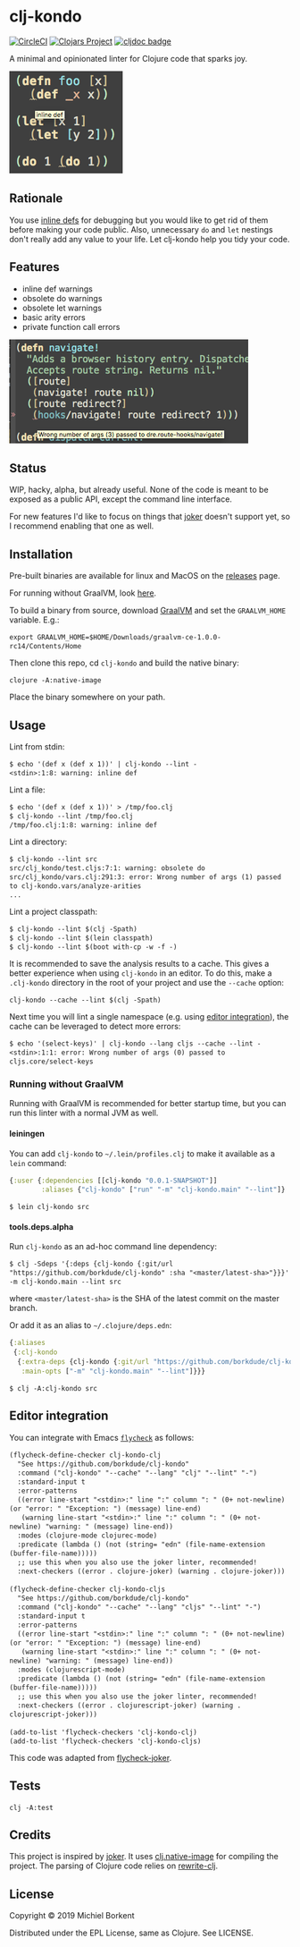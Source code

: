 # clj-kondo
[![CircleCI](https://circleci.com/gh/borkdude/clj-kondo/tree/master.svg?style=svg)](https://circleci.com/gh/borkdude/clj-kondo/tree/master)
[![Clojars Project](https://img.shields.io/clojars/v/clj-kondo.svg)](https://clojars.org/clj-kondo)
[![cljdoc badge](https://cljdoc.org/badge/clj-kondo/clj-kondo)](https://cljdoc.org/d/clj-kondo/clj-kondo/CURRENT)

A minimal and opinionated linter for Clojure code that sparks joy.

<img src="screenshots/demo.png">

## Rationale

You use [inline
defs](https://blog.michielborkent.nl/2017/05/25/inline-def-debugging/) for
debugging but you would like to get rid of them before making your code
public. Also, unnecessary `do` and `let` nestings don't really add any value to
your life. Let clj-kondo help you tidy your code.

## Features

* inline def warnings
* obsolete do warnings
* obsolete let warnings
* basic arity errors
* private function call errors

<img src="screenshots/wrong-arity.png">


## Status

WIP, hacky, alpha, but already useful. None of the code is meant to be exposed as a public API,
except the command line interface.

For new features I'd like to focus on things that
[joker](https://github.com/candid82/joker) doesn't support yet, so I recommend
enabling that one as well.

## Installation

Pre-built binaries are available for linux and MacOS on the [releases](https://github.com/borkdude/clj-kondo/releases) page.

For running without GraalVM, look [here](#running-without-graalvm).

To build a binary from source, download [GraalVM](https://github.com/oracle/graal/releases) and set the
`GRAALVM_HOME` variable. E.g.:

    export GRAALVM_HOME=$HOME/Downloads/graalvm-ce-1.0.0-rc14/Contents/Home

Then clone this repo, cd `clj-kondo` and build the native binary:

    clojure -A:native-image

Place the binary somewhere on your path.

## Usage

Lint from stdin:

``` shellsession
$ echo '(def x (def x 1))' | clj-kondo --lint -
<stdin>:1:8: warning: inline def
```

Lint a file:

``` shellsession
$ echo '(def x (def x 1))' > /tmp/foo.clj
$ clj-kondo --lint /tmp/foo.clj
/tmp/foo.clj:1:8: warning: inline def
```

Lint a directory:

``` shellsession
$ clj-kondo --lint src
src/clj_kondo/test.cljs:7:1: warning: obsolete do
src/clj_kondo/vars.clj:291:3: error: Wrong number of args (1) passed to clj-kondo.vars/analyze-arities
...
```

Lint a project classpath:

``` shellsession
$ clj-kondo --lint $(clj -Spath)
$ clj-kondo --lint $(lein classpath)
$ clj-kondo --lint $(boot with-cp -w -f -)
```

It is recommended to save the analysis results to a cache. This gives a better
experience when using `clj-kondo` in an editor. To do this, make a `.clj-kondo`
directory in the root of your project and use the `--cache` option:

    clj-kondo --cache --lint $(clj -Spath)

Next time you will lint a single namespace (e.g. using [editor
integration](#editor-integration)), the cache can be leveraged to detect more
errors:

``` shellsession
$ echo '(select-keys)' | clj-kondo --lang cljs --cache --lint -
<stdin>:1:1: error: Wrong number of args (0) passed to cljs.core/select-keys
```

### Running without GraalVM

Running with GraalVM is recommended for better startup time, but you can run this linter with a normal JVM as well.

#### leiningen

You can add `clj-kondo` to `~/.lein/profiles.clj` to make it available as a `lein` command:

``` clojure
{:user {:dependencies [[clj-kondo "0.0.1-SNAPSHOT"]]
        :aliases {"clj-kondo" ["run" "-m" "clj-kondo.main" "--lint"]}
```

``` shellsession
$ lein clj-kondo src
```

#### tools.deps.alpha

Run `clj-kondo` as an ad-hoc command line dependency:

``` shellsession
$ clj -Sdeps '{:deps {clj-kondo {:git/url "https://github.com/borkdude/clj-kondo" :sha "<master/latest-sha>"}}}' -m clj-kondo.main --lint src
```

where `<master/latest-sha>` is the SHA of the latest commit on the master
branch.

Or add it as an alias to `~/.clojure/deps.edn`:

``` clojure
{:aliases
 {:clj-kondo
  {:extra-deps {clj-kondo {:git/url "https://github.com/borkdude/clj-kondo" :sha "<master/latest-sha>"}}
   :main-opts ["-m" "clj-kondo.main" "--lint"]}}}
```

``` shellsession
$ clj -A:clj-kondo src
```

## Editor integration

You can integrate with Emacs [`flycheck`](https://www.flycheck.org/en/latest/) as follows:

``` emacs-lisp
(flycheck-define-checker clj-kondo-clj
  "See https://github.com/borkdude/clj-kondo"
  :command ("clj-kondo" "--cache" "--lang" "clj" "--lint" "-")
  :standard-input t
  :error-patterns
  ((error line-start "<stdin>:" line ":" column ": " (0+ not-newline) (or "error: " "Exception: ") (message) line-end)
   (warning line-start "<stdin>:" line ":" column ": " (0+ not-newline) "warning: " (message) line-end))
  :modes (clojure-mode clojurec-mode)
  :predicate (lambda () (not (string= "edn" (file-name-extension (buffer-file-name)))))
  ;; use this when you also use the joker linter, recommended!
  :next-checkers ((error . clojure-joker) (warning . clojure-joker)))

(flycheck-define-checker clj-kondo-cljs
  "See https://github.com/borkdude/clj-kondo"
  :command ("clj-kondo" "--cache" "--lang" "cljs" "--lint" "-")
  :standard-input t
  :error-patterns
  ((error line-start "<stdin>:" line ":" column ": " (0+ not-newline) (or "error: " "Exception: ") (message) line-end)
   (warning line-start "<stdin>:" line ":" column ": " (0+ not-newline) "warning: " (message) line-end))
  :modes (clojurescript-mode)
  :predicate (lambda () (not (string= "edn" (file-name-extension (buffer-file-name)))))
  ;; use this when you also use the joker linter, recommended!
  :next-checkers ((error . clojurescript-joker) (warning . clojurescript-joker)))

(add-to-list 'flycheck-checkers 'clj-kondo-clj)
(add-to-list 'flycheck-checkers 'clj-kondo-cljs)
```

This code was adapted from [flycheck-joker](https://github.com/candid82/flycheck-joker).

## Tests

    clj -A:test

## Credits

This project is inspired by [joker](https://github.com/candid82/joker). It uses
[clj.native-image](https://github.com/taylorwood/clj.native-image) for compiling
the project. The parsing of Clojure code relies on
[rewrite-clj](https://github.com/xsc/rewrite-clj).

## License

Copyright © 2019 Michiel Borkent

Distributed under the EPL License, same as Clojure. See LICENSE.
